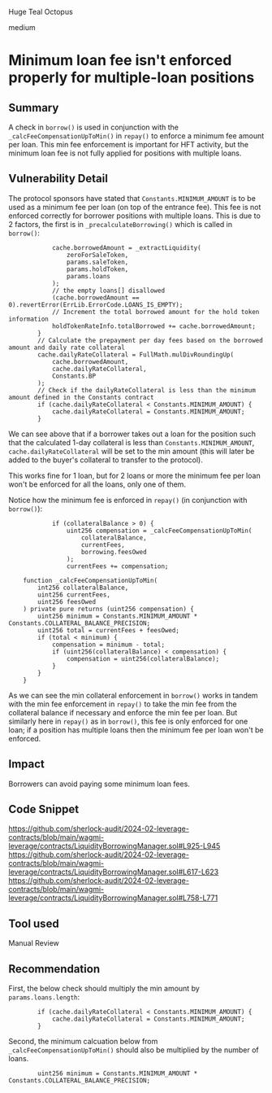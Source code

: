 Huge Teal Octopus

medium

# Minimum loan fee isn't enforced properly for multiple-loan positions

## Summary
A check in `borrow()` is used in conjunction with the `_calcFeeCompensationUpToMin()` in `repay()` to enforce a minimum fee amount per loan. This min fee enforcement is important for HFT activity, but the minimum loan fee is not fully applied for positions with multiple loans.
## Vulnerability Detail
The protocol sponsors have stated that `Constants.MINIMUM_AMOUNT` is to be used as a minimum fee per loan (on top of the entrance fee). This fee is not enforced correctly for borrower positions with multiple loans. This is due to 2 factors, the first is in `_precalculateBorrowing()` which is called in `borrow()`:
```solidity
            cache.borrowedAmount = _extractLiquidity(
                zeroForSaleToken,
                params.saleToken,
                params.holdToken,
                params.loans 
            );
            // the empty loans[] disallowed
            (cache.borrowedAmount == 0).revertError(ErrLib.ErrorCode.LOANS_IS_EMPTY);
            // Increment the total borrowed amount for the hold token information
            holdTokenRateInfo.totalBorrowed += cache.borrowedAmount;
        }
        // Calculate the prepayment per day fees based on the borrowed amount and daily rate collateral
        cache.dailyRateCollateral = FullMath.mulDivRoundingUp(
            cache.borrowedAmount,
            cache.dailyRateCollateral,
            Constants.BP 
        );
        // Check if the dailyRateCollateral is less than the minimum amount defined in the Constants contract
        if (cache.dailyRateCollateral < Constants.MINIMUM_AMOUNT) {
            cache.dailyRateCollateral = Constants.MINIMUM_AMOUNT;
        }
```
We can see above that if a borrower takes out a loan for the position such that the calculated 1-day collateral is less than `Constants.MINIMUM_AMOUNT`, `cache.dailyRateCollateral` will be set to the min amount (this will later be added to the buyer's collateral to transfer to the protocol).

This works fine for 1 loan, but for 2 loans or more the minimum fee per loan won't be enforced for all the loans, only one of them.

Notice how the minimum fee is enforced in `repay()` (in conjunction with `borrow()`):
```solidity
            if (collateralBalance > 0) {
                uint256 compensation = _calcFeeCompensationUpToMin(
                    collateralBalance,
                    currentFees,
                    borrowing.feesOwed
                );
                currentFees += compensation;
```
```solidity
    function _calcFeeCompensationUpToMin(
        int256 collateralBalance,
        uint256 currentFees,
        uint256 feesOwed
    ) private pure returns (uint256 compensation) {
        uint256 minimum = Constants.MINIMUM_AMOUNT * Constants.COLLATERAL_BALANCE_PRECISION;
        uint256 total = currentFees + feesOwed;
        if (total < minimum) {
            compensation = minimum - total;
            if (uint256(collateralBalance) < compensation) {
                compensation = uint256(collateralBalance);
            }
        }
    }
```
As we can see the min collateral enforcement in `borrow()` works in tandem with the min fee enforcement in `repay()` to take the min fee from the collateral balance if necessary and enforce the min fee per loan. But similarly here in `repay()` as in `borrow()`, this fee is only enforced for one loan; if a position has multiple loans then the minimum fee per loan won't be enforced.
## Impact
Borrowers can avoid paying some minimum loan fees.
## Code Snippet
https://github.com/sherlock-audit/2024-02-leverage-contracts/blob/main/wagmi-leverage/contracts/LiquidityBorrowingManager.sol#L925-L945
https://github.com/sherlock-audit/2024-02-leverage-contracts/blob/main/wagmi-leverage/contracts/LiquidityBorrowingManager.sol#L617-L623
https://github.com/sherlock-audit/2024-02-leverage-contracts/blob/main/wagmi-leverage/contracts/LiquidityBorrowingManager.sol#L758-L771
## Tool used

Manual Review

## Recommendation
First, the below check should multiply the min amount by `params.loans.length`:
```solidity
        if (cache.dailyRateCollateral < Constants.MINIMUM_AMOUNT) {
            cache.dailyRateCollateral = Constants.MINIMUM_AMOUNT;
        }
```
Second, the minimum calcuation below from `_calcFeeCompensationUpToMin()` should also be multiplied by the number of loans.
```solidity
        uint256 minimum = Constants.MINIMUM_AMOUNT * Constants.COLLATERAL_BALANCE_PRECISION;
```
